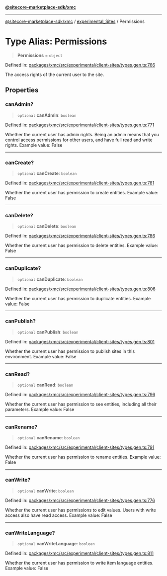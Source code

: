 [**@sitecore-marketplace-sdk/xmc**](../../../../README.md)

***

[@sitecore-marketplace-sdk/xmc](../../../../README.md) / [experimental\_Sites](../README.md) / Permissions

# Type Alias: Permissions

> **Permissions** = `object`

Defined in: [packages/xmc/src/experimental/client-sites/types.gen.ts:766](https://github.com/Sitecore/marketplace-sdk/blob/main/packages/xmc/src/experimental/client-sites/types.gen.ts#L766)

The access rights of the current user to the site.

## Properties

### canAdmin?

> `optional` **canAdmin**: `boolean`

Defined in: [packages/xmc/src/experimental/client-sites/types.gen.ts:771](https://github.com/Sitecore/marketplace-sdk/blob/main/packages/xmc/src/experimental/client-sites/types.gen.ts#L771)

Whether the current user has admin rights. Being an admin means that you control access permissions for other users, and have full read and write rights.
Example value: False

***

### canCreate?

> `optional` **canCreate**: `boolean`

Defined in: [packages/xmc/src/experimental/client-sites/types.gen.ts:781](https://github.com/Sitecore/marketplace-sdk/blob/main/packages/xmc/src/experimental/client-sites/types.gen.ts#L781)

Whether the current user has permission to create entities.
Example value: False

***

### canDelete?

> `optional` **canDelete**: `boolean`

Defined in: [packages/xmc/src/experimental/client-sites/types.gen.ts:786](https://github.com/Sitecore/marketplace-sdk/blob/main/packages/xmc/src/experimental/client-sites/types.gen.ts#L786)

Whether the current user has permission to delete entities.
Example value: False

***

### canDuplicate?

> `optional` **canDuplicate**: `boolean`

Defined in: [packages/xmc/src/experimental/client-sites/types.gen.ts:806](https://github.com/Sitecore/marketplace-sdk/blob/main/packages/xmc/src/experimental/client-sites/types.gen.ts#L806)

Whether the current user has permission to duplicate entities.
Example value: False

***

### canPublish?

> `optional` **canPublish**: `boolean`

Defined in: [packages/xmc/src/experimental/client-sites/types.gen.ts:801](https://github.com/Sitecore/marketplace-sdk/blob/main/packages/xmc/src/experimental/client-sites/types.gen.ts#L801)

Whether the current user has permission to publish sites in this environment.
Example value: False

***

### canRead?

> `optional` **canRead**: `boolean`

Defined in: [packages/xmc/src/experimental/client-sites/types.gen.ts:796](https://github.com/Sitecore/marketplace-sdk/blob/main/packages/xmc/src/experimental/client-sites/types.gen.ts#L796)

Whether the current user has permission to see entities, including all their parameters.
Example value: False

***

### canRename?

> `optional` **canRename**: `boolean`

Defined in: [packages/xmc/src/experimental/client-sites/types.gen.ts:791](https://github.com/Sitecore/marketplace-sdk/blob/main/packages/xmc/src/experimental/client-sites/types.gen.ts#L791)

Whether the current user has permission to rename entities.
Example value: False

***

### canWrite?

> `optional` **canWrite**: `boolean`

Defined in: [packages/xmc/src/experimental/client-sites/types.gen.ts:776](https://github.com/Sitecore/marketplace-sdk/blob/main/packages/xmc/src/experimental/client-sites/types.gen.ts#L776)

Whether the current user has permissions to edit values. Users with write access also have read access.
Example value: False

***

### canWriteLanguage?

> `optional` **canWriteLanguage**: `boolean`

Defined in: [packages/xmc/src/experimental/client-sites/types.gen.ts:811](https://github.com/Sitecore/marketplace-sdk/blob/main/packages/xmc/src/experimental/client-sites/types.gen.ts#L811)

Whether the current user has permission to write item language entities.
Example value: False
